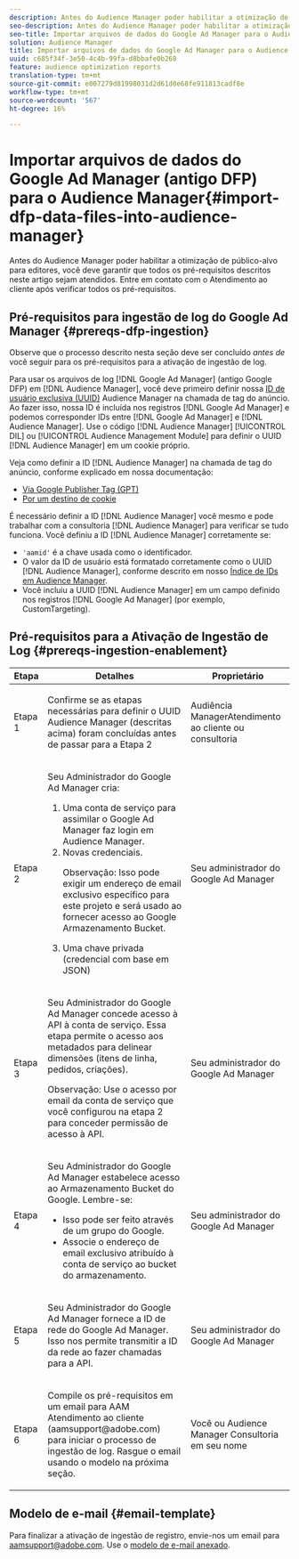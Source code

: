 ```yaml
---
description: Antes do Audience Manager poder habilitar a otimização de público-alvo para editores, você deve garantir que todos os pré-requisitos descritos neste artigo sejam atendidos. Entre em contato com o Atendimento ao cliente após verificar todos os pré-requisitos.
seo-description: Antes do Audience Manager poder habilitar a otimização de público-alvo para editores, você deve garantir que todos os pré-requisitos descritos neste artigo sejam atendidos. Entre em contato com o Atendimento ao cliente após verificar todos os pré-requisitos.
seo-title: Importar arquivos de dados do Google Ad Manager para o Audience Manager
solution: Audience Manager
title: Importar arquivos de dados do Google Ad Manager para o Audience Manager
uuid: c685f34f-3e50-4c4b-99fa-d8bbafe0b268
feature: audience optimization reports
translation-type: tm+mt
source-git-commit: e007279d81998031d2d61d0e68fe911813cadf8e
workflow-type: tm+mt
source-wordcount: '567'
ht-degree: 16%

---
```



# Importar arquivos de dados do Google Ad Manager (antigo DFP) para o Audience Manager{#import-dfp-data-files-into-audience-manager}

Antes do Audience Manager poder habilitar a otimização de público-alvo para editores, você deve garantir que todos os pré-requisitos descritos neste artigo sejam atendidos. Entre em contato com o Atendimento ao cliente após verificar todos os pré-requisitos.

## Pré-requisitos para ingestão de log do Google Ad Manager {#prereqs-dfp-ingestion}

Observe que o processo descrito nesta seção deve ser concluído *antes de* você seguir para os pré-requisitos para a ativação de ingestão de log.

Para usar os arquivos de log [!DNL Google Ad Manager] (antigo Google DFP) em [!DNL Audience Manager], você deve primeiro definir nossa [ID de usuário exclusiva (UUID)](../../../reference/ids-in-aam.md) Audience Manager na chamada de tag do anúncio. Ao fazer isso, nossa ID é incluída nos registros [!DNL Google Ad Manager] e podemos corresponder IDs entre [!DNL Google Ad Manager] e [!DNL Audience Manager]. Use o código [!DNL Audience Manager] [!UICONTROL DIL] ou [!UICONTROL Audience Management Module] para definir o UUID [!DNL Audience Manager] em um cookie próprio.

Veja como definir a ID [!DNL Audience Manager] na chamada de tag do anúncio, conforme explicado em nossa documentação:

* [Via Google Publisher Tag (GPT)](../../../integration/gpt-aam-destination/gpt-aam-modify-api.md)
* [Por um destino de cookie](../../../integration/gpt-aam-destination/gpt-aam-create-destination.md)

É necessário definir a ID [!DNL Audience Manager] você mesmo e pode trabalhar com a consultoria [!DNL Audience Manager] para verificar se tudo funciona. Você definiu a ID [!DNL Audience Manager] corretamente se:

* `'aamid'` é a chave usada como o identificador.
* O valor da ID de usuário está formatado corretamente como o UUID [!DNL Audience Manager], conforme descrito em nosso [Índice de IDs em Audience Manager](../../../reference/ids-in-aam.md).
* Você incluiu a UUID [!DNL Audience Manager] em um campo definido nos registros [!DNL Google Ad Manager] (por exemplo, CustomTargeting).

## Pré-requisitos para a Ativação de Ingestão de Log {#prereqs-ingestion-enablement}

<table id="table_C980A9F9B0FB4157B4908A64768B1571"> 
 <thead> 
  <tr> 
   <th colname="col1" class="entry"> Etapa </th> 
   <th colname="col2" class="entry"> Detalhes </th> 
   <th colname="col3" class="entry"> Proprietário </th> 
  </tr> 
 </thead>
 <tbody> 
  <tr> 
   <td colname="col1"> <p>Etapa 1 </p> </td> 
   <td colname="col2"> <p>Confirme se as etapas necessárias para definir o UUID <span class="keyword"> Audience Manager</span> (descritas acima) foram concluídas antes de passar para a Etapa 2 </p> </td> 
   <td colname="col3"> <p><span class="keyword"> Audiência </span> ManagerAtendimento ao cliente ou consultoria </p> </td> 
  </tr> 
  <tr> 
   <td colname="col1"> <p>Etapa 2 </p> </td> 
   <td colname="col2"> <p>Seu Administrador do Google Ad Manager cria: </p> <p> 
     <ol id="ol_FCFA9B11CFF948A488DF9CB298FC04C4"> 
      <li id="li_BC946EDCC3324578AEB64EDDA55B5ACA">Uma conta de serviço para assimilar o Google Ad Manager faz login em <span class="keyword"> Audience Manager</span>. </li> 
      <li id="li_6B2FC7D73A3246419E55C004E17ACA25">Novas credenciais. <p>Observação:  Isso pode exigir um endereço de email exclusivo específico para este projeto e será usado ao fornecer acesso ao Google Armazenamento Bucket. </p> </li> 
      <li id="li_95444B9FD1B34659A9634814B262A681">Uma chave privada (credencial com base em JSON) </li> 
     </ol> </p> </td> 
   <td colname="col3"> <p>Seu administrador do Google Ad Manager </p> </td> 
  </tr> 
  <tr> 
   <td colname="col1"> <p>Etapa 3 </p> </td> 
   <td colname="col2"> <p>Seu Administrador do Google Ad Manager concede acesso à API à conta de serviço. Essa etapa permite o acesso aos metadados para delinear dimensões (itens de linha, pedidos, criações). <p>Observação:  Use o acesso por email da conta de serviço que você configurou na etapa 2 para conceder permissão de acesso à API. </p> </p> </td> 
   <td colname="col3"> <p>Seu administrador do Google Ad Manager </p> </td> 
  </tr> 
  <tr> 
   <td colname="col1"> <p>Etapa 4 </p> </td> 
   <td colname="col2"> <p>Seu Administrador do Google Ad Manager estabelece acesso ao Armazenamento Bucket do Google. Lembre-se: </p> <p> 
     <ul id="ul_3E8DCC73454243D998BD9024D0966A4E"> 
      <li id="li_3691DBD28006412288458175F75873C6">Isso pode ser feito através de um grupo do Google. </li> 
      <li id="li_4774806B263245CEAAAB89BD2AA7F23F">Associe o endereço de email exclusivo atribuído à conta de serviço ao bucket do armazenamento. </li> 
     </ul> </p> </td> 
   <td colname="col3"> <p>Seu administrador do Google Ad Manager </p> </td> 
  </tr> 
  <tr> 
   <td colname="col1"> <p>Etapa 5 </p> </td> 
   <td colname="col2"> <p>Seu Administrador do Google Ad Manager fornece a ID de rede do Google Ad Manager. Isso nos permite transmitir a ID da rede ao fazer chamadas para a API. </p> </td> 
   <td colname="col3"> <p>Seu administrador do Google Ad Manager </p> </td> 
  </tr> 
  <tr> 
   <td colname="col1"> <p>Etapa 6 </p> </td> 
   <td colname="col2"> <p>Compile os pré-requisitos em um email para AAM Atendimento ao cliente (aamsupport@adobe.com) para iniciar o processo de ingestão de log. Rasgue o email usando o modelo na próxima seção. </p> </td> 
   <td colname="col3"> <p>Você ou <span class="keyword"> Audience Manager</span> Consultoria em seu nome </p> </td> 
  </tr> 
 </tbody> 
</table>

## Modelo de e-mail {#email-template}

Para finalizar a ativação de ingestão de registro, envie-nos um email para aamsupport@adobe.com. Use o [modelo de e-mail anexado](assets/enable_dfp_ingestion.txt).
